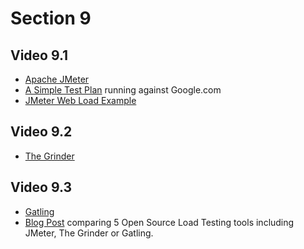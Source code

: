 # Section 9

## Video 9.1
- [Apache JMeter](http://jmeter.apache.org)
- [A Simple Test Plan](GoogleSearch.jmx) running against Google.com
- [JMeter Web Load Example](https://github.com/hoantran-it/jmeter-webload-example)

## Video 9.2
- [The Grinder](http://grinder.sourceforge.net)

## Video 9.3
- [Gatling](http://gatling.io)
- [Blog Post](https://www.blazemeter.com/blog/open-source-load-testing-tools-which-one-should-you-use) comparing 5 Open Source Load Testing tools including JMeter, The Grinder or Gatling.